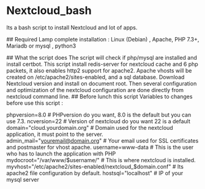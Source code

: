 # Nextcloud_bash
Its a bash script to install Nextcloud and lot of apps.

## Required
Lamp complete installation : Linux (Debian) , Apache, PHP 7.3+, Mariadb or mysql , python3

## What the script does
The script will check if php/mysql are installed and install certbot.
This script install redis-server for nextcloud cache and 6 php packets, it also enables http2 support for apache2.
Apache vhosts will be created on /etc/apache2/sites-enabled, and a sql database.
Download Nextcloud version and install on document root.
Then several configuration and optimization of the nextcloud configuration are done directly from nextcloud command line.
## Before lunch this script 
Variables to changes before use this script : 

phpversion=8.0 # PHPversion do you want, 8.0 is the default but you can use 7.3.
ncversion=22 # Version of nextcloud do you want 22 is a default
domain="cloud.yourdomain.org" # Domain used for the nextcloud application, it must point to the server.
admin_mail="youremail@domain.org" # Your email used for SSL certificates and postmaster for vhost apache.
username=www-data # This is the user who has to launch the application with PHP 
mydocroot="/var/www/$username/" # This is where nextcloud is installed.
myvhost="/etc/apache2/sites-enabled/nextcloud_$domain.conf" # Its apache2 file configuration by default.
hostsql="localhost" # IP of your mysql server

